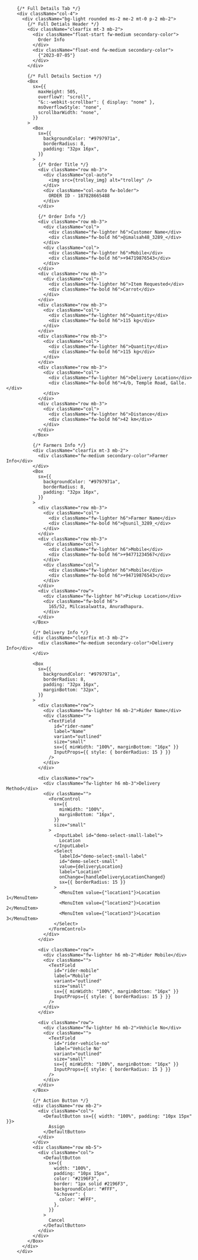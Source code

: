         {/* Full Details Tab */}
        <div className="col-4">
          <div className="bg-light rounded ms-2 me-2 mt-0 p-2 mb-2">
            {/* Full Detials Header */}
            <div className="clearfix mt-3 mb-2">
              <div className="float-start fw-medium secondary-color">
                Order Info
              </div>
              <div className="float-end fw-medium secondary-color">
                {"2023-07-05"}
              </div>
            </div>

            {/* Full Details Section */}
            <Box
              sx={{
                maxHeight: 505,
                overflowY: "scroll",
                "&::-webkit-scrollbar": { display: "none" },
                msOverflowStyle: "none",
                scrollbarWidth: "none",
              }}
            >
              <Box
                sx={{
                  backgroundColor: "#9797971a",
                  borderRadius: 8,
                  padding: "32px 16px",
                }}
              >
                {/* Order Title */}
                <div className="row mb-3">
                  <div className="col-auto">
                    <img src={trolley_img} alt="trolley" />
                  </div>
                  <div className="col-auto fw-bolder">
                    ORDER ID - 187828665488
                  </div>
                </div>

                {/* Order Info */}
                <div className="row mb-3">
                  <div className="col">
                    <div className="fw-lighter h6">Customer Name</div>
                    <div className="fw-bold h6">@imalsah48_3289_</div>
                  </div>
                  <div className="col">
                    <div className="fw-lighter h6">Mobile</div>
                    <div className="fw-bold h6">+94719876543</div>
                  </div>
                </div>
                <div className="row mb-3">
                  <div className="col">
                    <div className="fw-lighter h6">Item Requested</div>
                    <div className="fw-bold h6">Carrot</div>
                  </div>
                </div>
                <div className="row mb-3">
                  <div className="col">
                    <div className="fw-lighter h6">Quantity</div>
                    <div className="fw-bold h6">115 kg</div>
                  </div>
                </div>
                <div className="row mb-3">
                  <div className="col">
                    <div className="fw-lighter h6">Quantity</div>
                    <div className="fw-bold h6">115 kg</div>
                  </div>
                </div>
                <div className="row mb-3">
                  <div className="col">
                    <div className="fw-lighter h6">Delivery Location</div>
                    <div className="fw-bold h6">4/b, Temple Road, Galle.</div>
                  </div>
                </div>
                <div className="row mb-3">
                  <div className="col">
                    <div className="fw-lighter h6">Distance</div>
                    <div className="fw-bold h6">42 km</div>
                  </div>
                </div>
              </Box>

              {/* Farmers Info */}
              <div className="clearfix mt-3 mb-2">
                <div className="fw-medium secondary-color">Farmer Info</div>
              </div>
              <Box
                sx={{
                  backgroundColor: "#9797971a",
                  borderRadius: 8,
                  padding: "32px 16px",
                }}
              >
                <div className="row mb-3">
                  <div className="col">
                    <div className="fw-lighter h6">Farmer Name</div>
                    <div className="fw-bold h6">@sunil_3289_</div>
                  </div>
                </div>
                <div className="row mb-3">
                  <div className="col">
                    <div className="fw-lighter h6">Mobile</div>
                    <div className="fw-bold h6">+94771234567</div>
                  </div>
                  <div className="col">
                    <div className="fw-lighter h6">Mobile</div>
                    <div className="fw-bold h6">+94719876543</div>
                  </div>
                </div>
                <div className="row">
                  <div className="fw-lighter h6">Pickup Location</div>
                  <div className="fw-bold h6">
                    165/52, Milcasalwatta, Anuradhapura.
                  </div>
                </div>
              </Box>

              {/* Delivery Info */}
              <div className="clearfix mt-3 mb-2">
                <div className="fw-medium secondary-color">Delivery Info</div>
              </div>

              <Box
                sx={{
                  backgroundColor: "#9797971a",
                  borderRadius: 8,
                  padding: "32px 16px",
                  marginBottom: "32px",
                }}
              >
                <div className="row">
                  <div className="fw-lighter h6 mb-2">Rider Name</div>
                  <div className="">
                    <TextField
                      id="rider-name"
                      label="Name"
                      variant="outlined"
                      size="small"
                      sx={{ minWidth: "100%", marginBottom: "16px" }}
                      InputProps={{ style: { borderRadius: 15 } }}
                    />
                  </div>
                </div>

                <div className="row">
                  <div className="fw-lighter h6 mb-3">Delivery Method</div>
                  <div className="">
                    <FormControl
                      sx={{
                        minWidth: "100%",
                        marginBottom: "16px",
                      }}
                      size="small"
                    >
                      <InputLabel id="demo-select-small-label">
                        Location
                      </InputLabel>
                      <Select
                        labelId="demo-select-small-label"
                        id="demo-select-small"
                        value={deliveryLocation}
                        label="Location"
                        onChange={handleDeliveryLocationChanged}
                        sx={{ borderRadius: 15 }}
                      >
                        <MenuItem value={"location1"}>Location 1</MenuItem>
                        <MenuItem value={"location2"}>Location 2</MenuItem>
                        <MenuItem value={"location3"}>Location 3</MenuItem>
                      </Select>
                    </FormControl>
                  </div>
                </div>

                <div className="row">
                  <div className="fw-lighter h6 mb-2">Rider Mobile</div>
                  <div className="">
                    <TextField
                      id="rider-mobile"
                      label="Mobile"
                      variant="outlined"
                      size="small"
                      sx={{ minWidth: "100%", marginBottom: "16px" }}
                      InputProps={{ style: { borderRadius: 15 } }}
                    />
                  </div>
                </div>

                <div className="row">
                  <div className="fw-lighter h6 mb-2">Vehicle No</div>
                  <div className="">
                    <TextField
                      id="rider-vehicle-no"
                      label="Vehicle No"
                      variant="outlined"
                      size="small"
                      sx={{ minWidth: "100%", marginBottom: "16px" }}
                      InputProps={{ style: { borderRadius: 15 } }}
                    />
                  </div>
                </div>
              </Box>

              {/* Action Button */}
              <div className="row mb-2">
                <div className="col">
                  <DefaultButton sx={{ width: "100%", padding: "10px 15px" }}>
                    Assign
                  </DefaultButton>
                </div>
              </div>
              <div className="row mb-5">
                <div className="col">
                  <DefaultButton
                    sx={{
                      width: "100%",
                      padding: "10px 15px",
                      color: "#2196F3",
                      border: "1px solid #2196F3",
                      backgroundColor: "#FFF",
                      "&:hover": {
                        color: "#FFF",
                      },
                    }}
                  >
                    Cancel
                  </DefaultButton>
                </div>
              </div>
            </Box>
          </div>
        </div>
